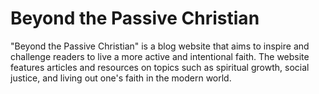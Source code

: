 # Beyond the Passive Christian

"Beyond the Passive Christian" is a blog website that aims to inspire and challenge readers to live a more active and intentional faith. The website features articles and resources on topics such as spiritual growth, social justice, and living out one's faith in the modern world.